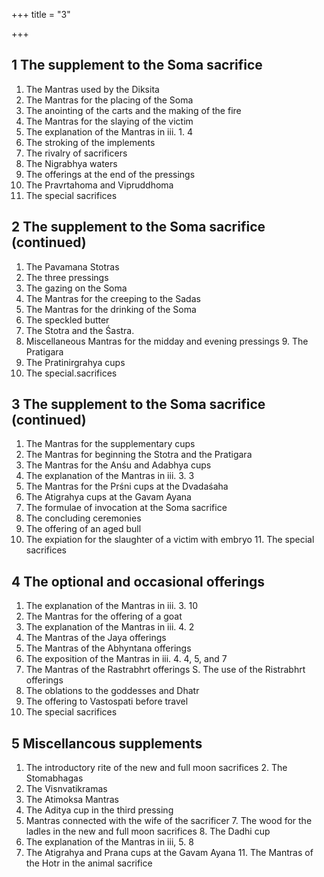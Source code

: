 +++
title = "3"

+++
## 1 The supplement to the Soma sacrifice

1. The Mantras used by the Diksita
2. The Mantras for the placing of the Soma
3. The anointing of the carts and the making of the fire
4. The Mantras for the slaying of the victim
5. The explanation of the Mantras in iii. 1. 4
6. The stroking of the implements
7. The rivalry of sacrificers
8. The Nigrabhya waters
9. The offerings at the end of the pressings
10. The Pravrtahoma and Vipruddhoma
11. The special sacrifices
## 2 The supplement to the Soma sacrifice (continued)
1. The Pavamana Stotras
2. The three pressings
3. The gazing on the Soma
4. The Mantras for the creeping to the Sadas
5. The Mantras for the drinking of the Soma
6. The speckled butter
7. The Stotra and the Śastra.
8. Miscellaneous Mantras for the midday and evening pressings 9. The Pratigara
10. The Pratinirgrahya cups
11. The special.sacrifices
## 3 The supplement to the Soma sacrifice (continued)
1. The Mantras for the supplementary cups
2. The Mantras for beginning the Stotra and the Pratigara
3. The Mantras for the Anśu and Adabhya cups
4. The explanation of the Mantras in iii. 3. 3
5. The Mantras for the Prśni cups at the Dvadaśaha
6. The Atigrahya cups at the Gavam Ayana
7. The formulae of invocation at the Soma sacrifice
8. The concluding ceremonies
9. The offering of an aged bull
10. The expiation for the slaughter of a victim with embryo 11. The special sacrifices
## 4 The optional and occasional offerings
1. The explanation of the Mantras in iii. 3. 10
2. The Mantras for the offering of a goat
3. The explanation of the Mantras in iii. 4. 2
4. The Mantras of the Jaya offerings
5. The Mantras of the Abhyntana offerings
6. The exposition of the Mantras in iii. 4. 4, 5, and 7
7. The Mantras of the Rastrabhrt offerings
   S. The use of the Ristrabhrt offerings
9. The oblations to the goddesses and Dhatr
10. The offering to Vastospati before travel
11. The special sacrifices
## 5 Miscellancous supplements

1. The introductory rite of the new and full moon sacrifices 2. The Stomabhagas
3. The Visnvatikramas
4. The Atimoksa Mantras
5. The Aditya cup in the third pressing
6. Mantras connected with the wife of the sacrificer 7. The wood for the ladles in the new and full moon sacrifices 8. The Dadhi cup
9. The explanation of the Mantras in iii, 5. 8
10. The Atigrahya and Prana cups at the Gavam Ayana 11. The Mantras of the Hotr in the animal sacrifice